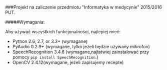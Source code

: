 ###Projekt na zaliczenie przedmiotu "Informatyka w medycynie" 2015/2016 PUT.

#####Wymagania:

Aby używać wszystkich funkcjonalności, najlepiej mieć:

* Python 2.6, 2.7, or 3.3+ (wymagane)
* PyAudio 0.2.9+ (wymagane, tylko jeżeli będzie używany mikrofon)
* SpeechRecognition 3.4.6 (wymagane,najłatwiej zainstalować przy pomocy ``pip install SpeechRecognition``.)
* OpenCV 2.4.12(wymagane, jeżeli zapisujemy recepte)
